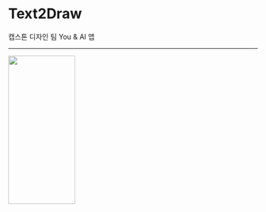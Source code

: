 # Text2Draw
캡스톤 디자인 팀 You &amp; AI 앱
***
<img src = "https://user-images.githubusercontent.com/60997821/158170029-00fee6ba-75ac-47a4-950b-055eba49dfdd.jpg" width = "135" height = "300">
